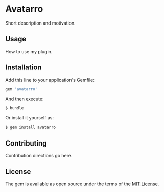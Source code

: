 # Avatarro
Short description and motivation.

## Usage
How to use my plugin.

## Installation
Add this line to your application's Gemfile:

```ruby
gem 'avatarro'
```

And then execute:
```bash
$ bundle
```

Or install it yourself as:
```bash
$ gem install avatarro
```

## Contributing
Contribution directions go here.

## License
The gem is available as open source under the terms of the [MIT License](https://opensource.org/licenses/MIT).
